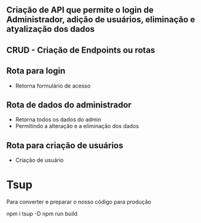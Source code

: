 ## Criação de API que permite o login de Administrador, adição de usuários, eliminação e atyalização dos dados

## CRUD - Criação de Endpoints ou rotas
## Rota para login
- Retorna formulário de acesso

## Rota de dados do administrador
- Retorna todos os dados do admin
- Permitindo a alteração e a eliminação dos dados

## Rota para criação de usuários
- Criação de usuário 

# Tsup
Para converter e preparar o nosso código para produção

npm i tsup -D
npm run build